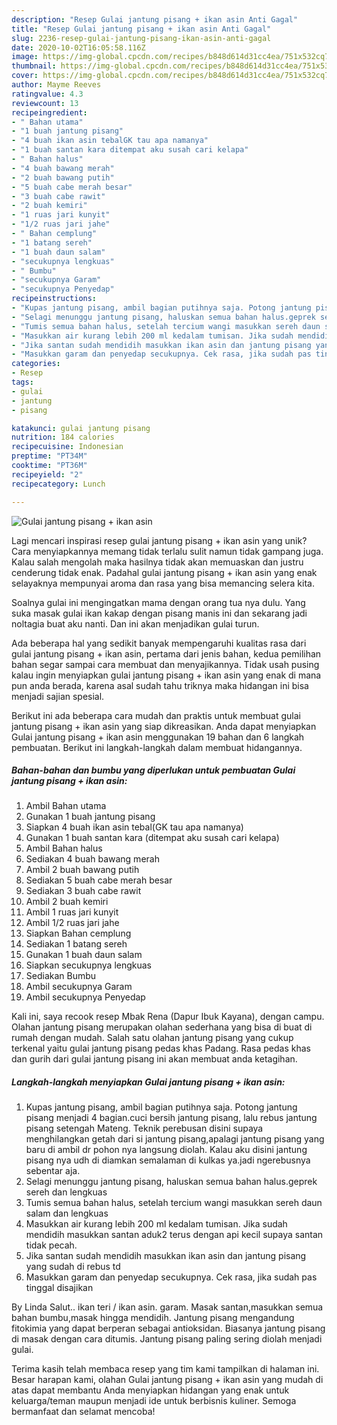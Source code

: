```yaml
---
description: "Resep Gulai jantung pisang + ikan asin Anti Gagal"
title: "Resep Gulai jantung pisang + ikan asin Anti Gagal"
slug: 2236-resep-gulai-jantung-pisang-ikan-asin-anti-gagal
date: 2020-10-02T16:05:58.116Z
image: https://img-global.cpcdn.com/recipes/b848d614d31cc4ea/751x532cq70/gulai-jantung-pisang-ikan-asin-foto-resep-utama.jpg
thumbnail: https://img-global.cpcdn.com/recipes/b848d614d31cc4ea/751x532cq70/gulai-jantung-pisang-ikan-asin-foto-resep-utama.jpg
cover: https://img-global.cpcdn.com/recipes/b848d614d31cc4ea/751x532cq70/gulai-jantung-pisang-ikan-asin-foto-resep-utama.jpg
author: Mayme Reeves
ratingvalue: 4.3
reviewcount: 13
recipeingredient:
- " Bahan utama"
- "1 buah jantung pisang"
- "4 buah ikan asin tebalGK tau apa namanya"
- "1 buah santan kara ditempat aku susah cari kelapa"
- " Bahan halus"
- "4 buah bawang merah"
- "2 buah bawang putih"
- "5 buah cabe merah besar"
- "3 buah cabe rawit"
- "2 buah kemiri"
- "1 ruas jari kunyit"
- "1/2 ruas jari jahe"
- " Bahan cemplung"
- "1 batang sereh"
- "1 buah daun salam"
- "secukupnya lengkuas"
- " Bumbu"
- "secukupnya Garam"
- "secukupnya Penyedap"
recipeinstructions:
- "Kupas jantung pisang, ambil bagian putihnya saja. Potong jantung pisang menjadi 4 bagian.cuci bersih jantung pisang, lalu rebus jantung pisang setengah Mateng. Teknik perebusan disini supaya menghilangkan getah dari si jantung pisang,apalagi jantung pisang yang baru di ambil dr pohon nya langsung diolah. Kalau aku disini jantung pisang nya udh di diamkan semalaman di kulkas ya.jadi ngerebusnya sebentar aja."
- "Selagi menunggu jantung pisang, haluskan semua bahan halus.geprek sereh dan lengkuas"
- "Tumis semua bahan halus, setelah tercium wangi masukkan sereh daun salam dan lengkuas"
- "Masukkan air kurang lebih 200 ml kedalam tumisan. Jika sudah mendidih masukkan santan aduk2 terus dengan api kecil supaya santan tidak pecah."
- "Jika santan sudah mendidih masukkan ikan asin dan jantung pisang yang sudah di rebus td"
- "Masukkan garam dan penyedap secukupnya. Cek rasa, jika sudah pas tinggal disajikan"
categories:
- Resep
tags:
- gulai
- jantung
- pisang

katakunci: gulai jantung pisang 
nutrition: 184 calories
recipecuisine: Indonesian
preptime: "PT34M"
cooktime: "PT36M"
recipeyield: "2"
recipecategory: Lunch

---
```



![Gulai jantung pisang + ikan asin](https://img-global.cpcdn.com/recipes/b848d614d31cc4ea/751x532cq70/gulai-jantung-pisang-ikan-asin-foto-resep-utama.jpg)

Lagi mencari inspirasi resep gulai jantung pisang + ikan asin yang unik? Cara menyiapkannya memang tidak terlalu sulit namun tidak gampang juga. Kalau salah mengolah maka hasilnya tidak akan memuaskan dan justru cenderung tidak enak. Padahal gulai jantung pisang + ikan asin yang enak selayaknya mempunyai aroma dan rasa yang bisa memancing selera kita.

Soalnya gulai ini mengingatkan mama dengan orang tua nya dulu. Yang suka masak gulai ikan kakap dengan pisang manis ini dan sekarang jadi noltagia buat aku nanti. Dan ini akan menjadikan gulai turun.

Ada beberapa hal yang sedikit banyak mempengaruhi kualitas rasa dari gulai jantung pisang + ikan asin, pertama dari jenis bahan, kedua pemilihan bahan segar sampai cara membuat dan menyajikannya. Tidak usah pusing kalau ingin menyiapkan gulai jantung pisang + ikan asin yang enak di mana pun anda berada, karena asal sudah tahu triknya maka hidangan ini bisa menjadi sajian spesial.


Berikut ini ada beberapa cara mudah dan praktis untuk membuat gulai jantung pisang + ikan asin yang siap dikreasikan. Anda dapat menyiapkan Gulai jantung pisang + ikan asin menggunakan 19 bahan dan 6 langkah pembuatan. Berikut ini langkah-langkah dalam membuat hidangannya.

<!--inarticleads1-->

##### Bahan-bahan dan bumbu yang diperlukan untuk pembuatan Gulai jantung pisang + ikan asin:

1. Ambil  Bahan utama
1. Gunakan 1 buah jantung pisang
1. Siapkan 4 buah ikan asin tebal(GK tau apa namanya)
1. Gunakan 1 buah santan kara (ditempat aku susah cari kelapa)
1. Ambil  Bahan halus
1. Sediakan 4 buah bawang merah
1. Ambil 2 buah bawang putih
1. Sediakan 5 buah cabe merah besar
1. Sediakan 3 buah cabe rawit
1. Ambil 2 buah kemiri
1. Ambil 1 ruas jari kunyit
1. Ambil 1/2 ruas jari jahe
1. Siapkan  Bahan cemplung
1. Sediakan 1 batang sereh
1. Gunakan 1 buah daun salam
1. Siapkan secukupnya lengkuas
1. Sediakan  Bumbu
1. Ambil secukupnya Garam
1. Ambil secukupnya Penyedap


Kali ini, saya recook resep Mbak Rena (Dapur Ibuk Kayana), dengan campu. Olahan jantung pisang merupakan olahan sederhana yang bisa di buat di rumah dengan mudah. Salah satu olahan jantung pisang yang cukup terkenal yaitu gulai jantung pisang pedas khas Padang. Rasa pedas khas dan gurih dari gulai jantung pisang ini akan membuat anda ketagihan. 

<!--inarticleads2-->

##### Langkah-langkah menyiapkan Gulai jantung pisang + ikan asin:

1. Kupas jantung pisang, ambil bagian putihnya saja. Potong jantung pisang menjadi 4 bagian.cuci bersih jantung pisang, lalu rebus jantung pisang setengah Mateng. Teknik perebusan disini supaya menghilangkan getah dari si jantung pisang,apalagi jantung pisang yang baru di ambil dr pohon nya langsung diolah. Kalau aku disini jantung pisang nya udh di diamkan semalaman di kulkas ya.jadi ngerebusnya sebentar aja.
1. Selagi menunggu jantung pisang, haluskan semua bahan halus.geprek sereh dan lengkuas
1. Tumis semua bahan halus, setelah tercium wangi masukkan sereh daun salam dan lengkuas
1. Masukkan air kurang lebih 200 ml kedalam tumisan. Jika sudah mendidih masukkan santan aduk2 terus dengan api kecil supaya santan tidak pecah.
1. Jika santan sudah mendidih masukkan ikan asin dan jantung pisang yang sudah di rebus td
1. Masukkan garam dan penyedap secukupnya. Cek rasa, jika sudah pas tinggal disajikan


By Linda Salut.. ikan teri / ikan asin. garam. Masak santan,masukkan semua bahan bumbu,masak hingga mendidih. Jantung pisang mengandung fitokimia yang dapat berperan sebagai antioksidan. Biasanya jantung pisang di masak dengan cara ditumis. Jantung pisang paling sering diolah menjadi gulai. 

Terima kasih telah membaca resep yang tim kami tampilkan di halaman ini. Besar harapan kami, olahan Gulai jantung pisang + ikan asin yang mudah di atas dapat membantu Anda menyiapkan hidangan yang enak untuk keluarga/teman maupun menjadi ide untuk berbisnis kuliner. Semoga bermanfaat dan selamat mencoba!
